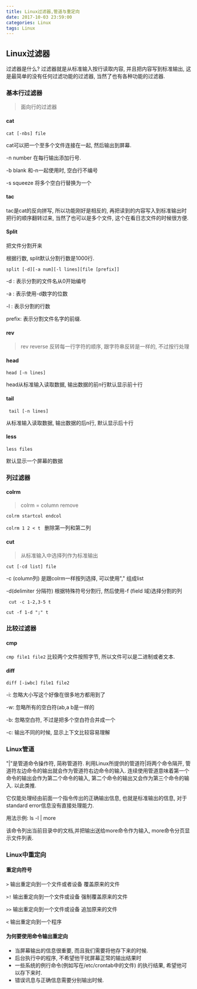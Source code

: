 ```yaml
---
title: Linux过滤器,管道与重定向
date: 2017-10-03 23:59:00
categories: Linux
tags: Linux
---
```


##  Linux过滤器

过滤器是什么? 过滤器就是从标准输入按行读取内容, 并且把内容写到标准输出, 这是最简单的没有任何过滤功能的过滤器, 当然了也有各种功能的过滤器. 

### 基本行过滤器

> 面向行的过滤器

#### cat

`cat [-nbs] file`

cat可以把一个至多个文件连接在一起, 然后输出到屏幕. 

-n number 在每行输出添加行号.

-b blank 和-n一起使用时, 空白行不编号

-s squeeze 将多个空白行替换为一个

#### tac

tac是cat的反向拼写, 所以功能刚好是相反的, 再把读到的内容写入到标准输出时把行的顺序翻转过来, 当然了也可以是多个文件, 这个在看日志文件的时候很方便. 

#### Split

把文件分割开来

根据行数, split默认分割行数是1000行.

`split [-d][-a num][-l lines][file [prefix]]` 

-d : 表示分割的文件名从0开始编号

-a : 表示使用-d数字的位数

-l : 表示分割的行数

prefix: 表示分割文件名字的前缀.

#### rev

> rev reverse 反转每一行字符的顺序, 跟字符串反转是一样的, 不过按行处理

#### head

`head [-n lines]`

head从标准输入读取数据, 输出数据的前n行默认显示前十行

#### tail

` tail [-n lines]`

从标准输入读取数据, 输出数据的后n行, 默认显示后十行

#### less

`less files` 

默认显示一个屏幕的数据

###  列过滤器

#### colrm

> colrm  = column remove

`colrm startcol endcol`

`colrm 1 2 < t ` 删除第一列和第二列

#### cut

> 从标准输入中选择列作为标准输出

`cut [-cd list] file`

-c (column列) 是跟colrm一样按列选择, 可以使用"," 组成list

-d(delimiter 分隔符) 根据特殊符号分割行, 然后使用-f (field 域)选择分割的列

` cut -c 1-2,3-5 t`

`cut -f 1-d ";" t` 

### 比较过滤器

#### cmp

`cmp file1 file2` 比较两个文件按照字节, 所以文件可以是二进制或者文本.

#### diff

`diff [-iwbc] file1 file2`

-i: 忽略大小写这个好像在很多地方都用到了

-w: 忽略所有的空白符(ab,a b是一样的

-b: 忽略空白符, 不过是把多个空白符合并成一个

-c: 输出不同的时候, 显示上下文比较容易理解



### Linux管道

"|"是管道命令操作符, 简称管道符. 利用Linux所提供的管道符|将两个命令隔开, 管道符左边命令的输出就会作为管道符右边命令的输入. 连续使用管道意味着第一个命令的输出会作为第二个命令的输入, 第二个命令的输出又会作为第三个命令的输入. 以此类推.

它仅能处理经由前面一个指令传出的正确输出信息, 也就是标准输出的信息, 对于standard error信息没有直接处理能力.

用法示例: ls -l | more

该命令列出当前目录中的文档,并把输出送给more命令作为输入, more命令分页显示文件列表.

### Linux中重定向

#### 重定向符号

`>` 输出重定向到一个文件或者设备 覆盖原来的文件

`>!` 输出重定向到一个文件或设备 强制覆盖原来的文件

`>>` 输出重定向到一个文件或设备 追加原来的文件

`<` 输出重定向到一个程序

#### 为何要使用命令输出重定向

- 当屏幕输出的信息很重要, 而且我们需要将他存下来的时候.
- 后台执行中的程序, 不希望他干扰屏幕正常的输出结果时
- 一些系统的例行命令(例如写在/etc/crontab中的文件) 的执行结果, 希望他可以存下来时.
- 错误讯息与正确信息需要分别输出时候.



